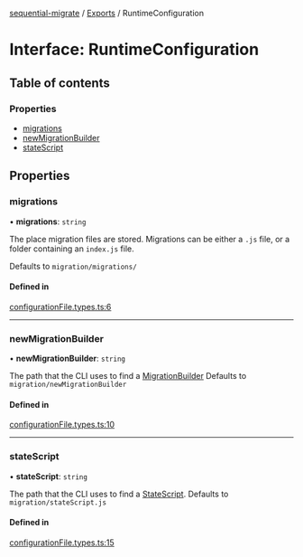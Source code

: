[sequential-migrate](../README.md) / [Exports](../modules.md) / RuntimeConfiguration

# Interface: RuntimeConfiguration

## Table of contents

### Properties

- [migrations](RuntimeConfiguration.md#migrations)
- [newMigrationBuilder](RuntimeConfiguration.md#newmigrationbuilder)
- [stateScript](RuntimeConfiguration.md#statescript)

## Properties

### migrations

• **migrations**: `string`

The place migration files are stored. Migrations can be either a `.js` file, or a folder containing an `index.js` file.

Defaults to `migration/migrations/`

#### Defined in

[configurationFile.types.ts:6](https://github.com/Ivo-Evans/sequential-migrate/blob/032c2b7/src/types/configurationFile.types.ts#L6)

___

### newMigrationBuilder

• **newMigrationBuilder**: `string`

The path that the CLI uses to find a [MigrationBuilder](MigrationBuilder.md)
Defaults to `migration/newMigrationBuilder`

#### Defined in

[configurationFile.types.ts:10](https://github.com/Ivo-Evans/sequential-migrate/blob/032c2b7/src/types/configurationFile.types.ts#L10)

___

### stateScript

• **stateScript**: `string`

The path that the CLI uses to find a [StateScript](StateScript.md). Defaults to `migration/stateScript.js`

#### Defined in

[configurationFile.types.ts:15](https://github.com/Ivo-Evans/sequential-migrate/blob/032c2b7/src/types/configurationFile.types.ts#L15)
